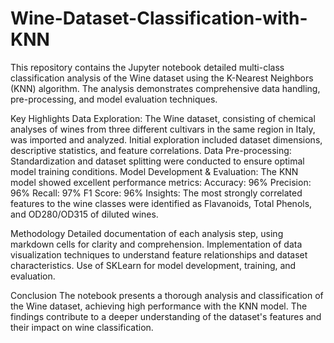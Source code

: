 # Wine-Dataset-Classification-with-KNN
This repository contains the Jupyter notebook detailed multi-class classification analysis of the Wine dataset using the K-Nearest Neighbors (KNN) algorithm. The analysis demonstrates comprehensive data handling, pre-processing, and model evaluation techniques.

Key Highlights
Data Exploration: The Wine dataset, consisting of chemical analyses of wines from three different cultivars in the same region in Italy, was imported and analyzed. Initial exploration included dataset dimensions, descriptive statistics, and feature correlations.
Data Pre-processing: Standardization and dataset splitting were conducted to ensure optimal model training conditions.
Model Development & Evaluation: The KNN model showed excellent performance metrics:
Accuracy: 96%
Precision: 96%
Recall: 97%
F1 Score: 96%
Insights: The most strongly correlated features to the wine classes were identified as Flavanoids, Total Phenols, and OD280/OD315 of diluted wines.

Methodology
Detailed documentation of each analysis step, using markdown cells for clarity and comprehension.
Implementation of data visualization techniques to understand feature relationships and dataset characteristics.
Use of SKLearn for model development, training, and evaluation.

Conclusion
The notebook presents a thorough analysis and classification of the Wine dataset, achieving high performance with the KNN model. The findings contribute to a deeper understanding of the dataset's features and their impact on wine classification.

